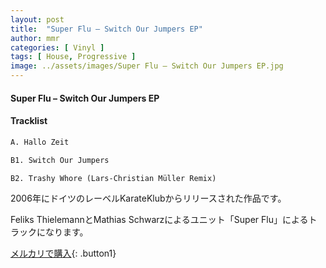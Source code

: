 ```yaml
---
layout: post
title:  "Super Flu – Switch Our Jumpers EP"
author: mmr
categories: [ Vinyl ]
tags: [ House, Progressive ]
image: ../assets/images/Super Flu – Switch Our Jumpers EP.jpg
---
```


#### Super Flu – Switch Our Jumpers EP

#### Tracklist
```md
A. Hallo Zeit

B1. Switch Our Jumpers

B2. Trashy Whore (Lars-Christian Müller Remix)
```

2006年にドイツのレーベルKarateKlubからリリースされた作品です。

Feliks ThielemannとMathias Schwarzによるユニット「Super Flu」によるトラックになります。

[メルカリで購入](https://jp.mercari.com/item/m85295773232){: .button1}

